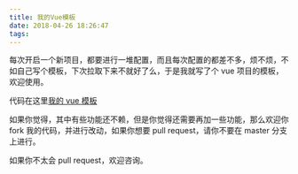 ```yaml
---
title: 我的Vue模板
date: 2018-04-26 18:26:47
tags:
---
```


每次开启一个新项目，都要进行一堆配置，而且每次配置的都差不多，烦不烦，不如自己写个模板，下次拉取下来不就好了么，于是我就写了个 vue 项目的模板，欢迎使用。

代码在这里[我的 vue 模板](https://github.com/yangmin4052/my-vue-tpl)

如果你觉得，其中有些功能还不赖，但是你觉得还需要再加一些功能，那么欢迎你 fork 我的代码，并进行改动，如果你想要 pull request，请你不要在 master 分支上进行。

如果你不太会 pull request，欢迎咨询。
